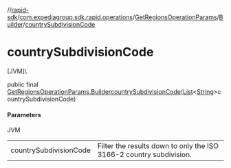 //[rapid-sdk](../../../../index.md)/[com.expediagroup.sdk.rapid.operations](../../index.md)/[GetRegionsOperationParams](../index.md)/[Builder](index.md)/[countrySubdivisionCode](country-subdivision-code.md)

# countrySubdivisionCode

[JVM]\

public final [GetRegionsOperationParams.Builder](index.md)[countrySubdivisionCode](country-subdivision-code.md)([List](https://docs.oracle.com/javase/8/docs/api/java/util/List.html)&lt;[String](https://docs.oracle.com/javase/8/docs/api/java/lang/String.html)&gt;countrySubdivisionCode)

#### Parameters

JVM

| | |
|---|---|
| countrySubdivisionCode | Filter the results down to only the ISO 3166-2 country subdivision. |
